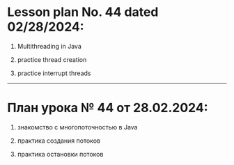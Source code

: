 # Lesson plan No. 44 dated 02/28/2024:

1. Multithreading in Java 

2. practice thread creation

3. practice interrupt threads

_________________________________________________

# План урока № 44 от 28.02.2024:

1. знакомство с многопоточностью в Java

2. практика создания потоков

3. практика остановки потоков
